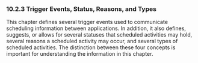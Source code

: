### 10.2.3 Trigger Events, Status, Reasons, and Types

This chapter defines several trigger events used to communicate scheduling information between applications. In addition, it also defines, suggests, or allows for several statuses that scheduled activities may hold, several reasons a scheduled activity may occur, and several types of scheduled activities. The distinction between these four concepts is important for understanding the information in this chapter.
